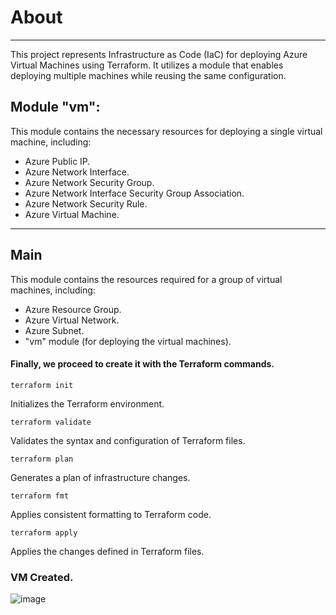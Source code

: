 # About

------------

This project represents Infrastructure as Code (IaC) for deploying Azure Virtual Machines using Terraform. It utilizes a module that enables deploying multiple machines while reusing the same configuration.
## Module "vm":
This module contains the necessary resources for deploying a single virtual machine, including:

- Azure Public IP.
- Azure Network Interface.
- Azure Network Security Group.
- Azure Network Interface Security Group Association.
- Azure Network Security Rule.
- Azure Virtual Machine.


------------

## Main

This module contains the resources required for a group of virtual machines, including:

- Azure Resource Group.
- Azure Virtual Network.
- Azure Subnet.
- "vm" module (for deploying the virtual machines).

#### Finally, we proceed to create it with the Terraform commands.
    terraform init

Initializes the Terraform environment.

    terraform validate
	
Validates the syntax and configuration of Terraform files.

    terraform plan

 Generates a plan of infrastructure changes.

    terraform fmt
Applies consistent formatting to Terraform code.

    terraform apply

Applies the changes defined in Terraform files.


### VM Created.
![image](https://github.com/Sebastianavia/VM-modular-Terraform-AZ/assets/71205906/b0dd5fe9-8784-46aa-865f-cf12546c7748)







